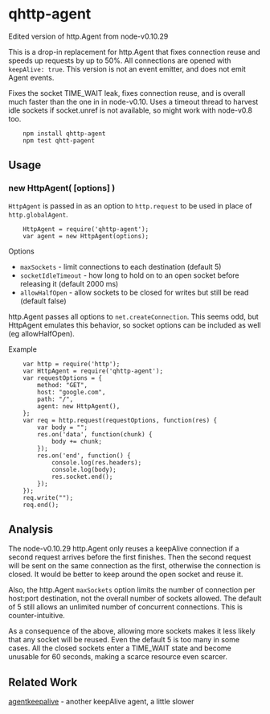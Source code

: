 qhttp-agent
===========

Edited version of http.Agent from node-v0.10.29

This is a drop-in replacement for http.Agent that fixes connection reuse and
speeds up requests by up to 50%.  All connections are opened with `keepAlive:
true`.  This version is not an event emitter, and does not emit Agent events.

Fixes the socket TIME_WAIT leak, fixes connection reuse, and is overall much
faster than the one in in node-v0.10.  Uses a timeout thread to harvest idle
sockets if socket.unref is not available, so might work with node-v0.8 too.

        npm install qhttp-agent
        npm test qhtt-pagent


## Usage

### new HttpAgent( [options] )

`HttpAgent` is passed in as an option to `http.request` to be used in place of
`http.globalAgent`.

        HttpAgent = require('qhttp-agent');
        var agent = new HttpAgent(options);

Options

- `maxSockets` - limit connections to each destination (default 5)
- `socketIdleTimeout` - how long to hold on to an open socket before releasing it (default 2000 ms)
- `allowHalfOpen` - allow sockets to be closed for writes but still be read (default false)

http.Agent passes all options to `net.createConnection`.  This seems odd,
but HttpAgent emulates this behavior, so socket options can be included as
well (eg allowHalfOpen).

Example

        var http = require('http');
        var HttpAgent = require('qhttp-agent');
        var requestOptions = {
            method: "GET",
            host: "google.com",
            path: "/",
            agent: new HttpAgent(),
        };
        var req = http.request(requestOptions, function(res) {
            var body = "";
            res.on('data', function(chunk) {
                body += chunk;
            });
            res.on('end', function() {
                console.log(res.headers);
                console.log(body);
                res.socket.end();
            });
        });
        req.write("");
        req.end();


## Analysis

The node-v0.10.29 http.Agent only reuses a keepAlive connection if a second
request arrives before the first finishes.  Then the second request will be
sent on the same connection as the first, otherwise the connection is closed.
It would be better to keep around the open socket and reuse it.

Also, the http.Agent `maxSockets` option limits the number of connection per
host:port destination, not the overall number of sockets allowed.  The default
of 5 still allows an unlimited number of concurrent connections.  This is
counter-intuitive.

As a consequence of the above, allowing more sockets makes it less likely that
any socket will be reused.  Even the default 5 is too many in some cases.  All
the closed sockets enter a TIME_WAIT state and become unusable for 60 seconds,
making a scarce resource even scarcer.


## Related Work

[agentkeepalive](https://npmjs.org/package/agentkeepalive) - another keepAlive agent, a little slower
